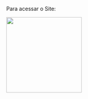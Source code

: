 Para acessar o Site:
<div>
  <img src="image/qrcode_161030657_5e24e7263766ee4e9f4c2d454ba2dfc4.png" width="200px"/>
  </div>
